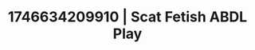 ---
categories:
- AI-generated
- Sensory play
- Close contact
- Cosplay
- Virtual lover intimacy
- Erotic oil massage
- ASMR
- Teasing look
image: /assets/images/1746634209910.jpg
layout: post
seo:
  description: Featured content with exclusive Scat Fetish, ABDL Play. HD images available.
  keywords: Scat Fetish, ABDL Play
  og_image: /assets/images/1746634209910.jpg
  schema_type: VisualArtwork
tags:
- ABDL Play
- '#1746634209910'
- Scat Fetish
title: 1746634209910 | Scat Fetish ABDL Play
---